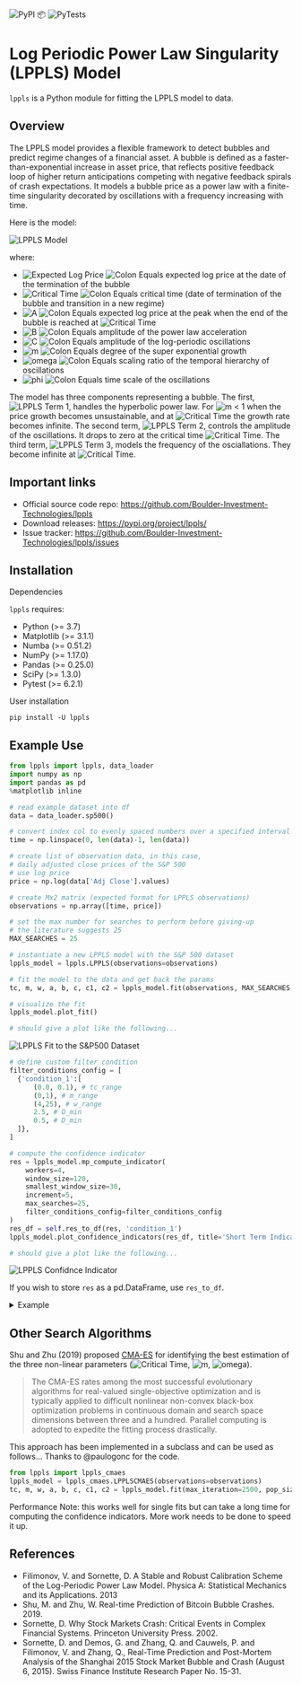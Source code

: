 ![PyPI 📦   ](https://github.com/Boulder-Investment-Technologies/lppls/workflows/PyPI%20%F0%9F%93%A6%20%20%20/badge.svg?branch=master)
![PyTests](https://github.com/Boulder-Investment-Technologies/lppls/workflows/PyTests/badge.svg?branch=master)

# Log Periodic Power Law Singularity (LPPLS) Model 
`lppls` is a Python module for fitting the LPPLS model to data.


## Overview
The LPPLS model provides a flexible framework to detect bubbles and predict regime changes of a financial asset. A bubble is defined as a faster-than-exponential increase in asset price, that reflects positive feedback loop of higher return anticipations competing with negative feedback spirals of crash expectations. It models a bubble price as a power law with a finite-time singularity decorated by oscillations with a frequency increasing with time. 

Here is the model:

![LPPLS Model](https://github.com/Boulder-Investment-Technologies/lppls/raw/master/img/latex/LPPLS_Model.svg)

  where:

  - ![Expected Log Price](https://github.com/Boulder-Investment-Technologies/lppls/raw/master/img/latex/Expected_Log_Price.svg) ![Colon Equals](https://github.com/Boulder-Investment-Technologies/lppls/raw/master/img/latex/coloneq.svg) expected log price at the date of the termination of the bubble
  - ![Critical Time](https://github.com/Boulder-Investment-Technologies/lppls/raw/master/img/latex/Critical_Time.svg) ![Colon Equals](https://github.com/Boulder-Investment-Technologies/lppls/raw/master/img/latex/coloneq.svg) critical time (date of termination of the bubble and transition in a new regime) 
  - ![A](https://github.com/Boulder-Investment-Technologies/lppls/raw/master/img/latex/A.svg) ![Colon Equals](https://github.com/Boulder-Investment-Technologies/lppls/raw/master/img/latex/coloneq.svg) expected log price at the peak when the end of the bubble is reached at ![Critical Time](https://github.com/Boulder-Investment-Technologies/lppls/raw/master/img/latex/Critical_Time.svg)
  - ![B](https://github.com/Boulder-Investment-Technologies/lppls/raw/master/img/latex/B.svg) ![Colon Equals](https://github.com/Boulder-Investment-Technologies/lppls/raw/master/img/latex/coloneq.svg) amplitude of the power law acceleration
  - ![C](https://github.com/Boulder-Investment-Technologies/lppls/raw/master/img/latex/C.svg) ![Colon Equals](https://github.com/Boulder-Investment-Technologies/lppls/raw/master/img/latex/coloneq.svg) amplitude of the log-periodic oscillations
  - ![m](https://github.com/Boulder-Investment-Technologies/lppls/raw/master/img/latex/m.svg) ![Colon Equals](https://github.com/Boulder-Investment-Technologies/lppls/raw/master/img/latex/coloneq.svg) degree of the super exponential growth
  - ![omega](https://github.com/Boulder-Investment-Technologies/lppls/raw/master/img/latex/omega.svg) ![Colon Equals](https://github.com/Boulder-Investment-Technologies/lppls/raw/master/img/latex/coloneq.svg) scaling ratio of the temporal hierarchy of oscillations
  - ![phi](https://github.com/Boulder-Investment-Technologies/lppls/raw/master/img/latex/phi.svg) ![Colon Equals](https://github.com/Boulder-Investment-Technologies/lppls/raw/master/img/latex/coloneq.svg) time scale of the oscillations
    
The model has three components representing a bubble. The first, ![LPPLS Term 1](https://github.com/Boulder-Investment-Technologies/lppls/raw/master/img/latex/LPPLS_Term_1.svg), handles the hyperbolic power law. For ![m](https://github.com/Boulder-Investment-Technologies/lppls/raw/master/img/latex/m.svg) < 1 when the price growth becomes unsustainable, and at ![Critical Time](https://github.com/Boulder-Investment-Technologies/lppls/raw/master/img/latex/Critical_Time.svg) the growth rate becomes infinite. The second term, ![LPPLS Term 2](https://github.com/Boulder-Investment-Technologies/lppls/raw/master/img/latex/LPPLS_Term_2.svg), controls the amplitude of the oscillations. It drops to zero at the critical time ![Critical Time](https://github.com/Boulder-Investment-Technologies/lppls/raw/master/img/latex/Critical_Time.svg). The third term, ![LPPLS Term 3](https://github.com/Boulder-Investment-Technologies/lppls/raw/master/img/latex/LPPLS_Term_3.svg), models the frequency of the osciallations. They become infinite at ![Critical Time](https://github.com/Boulder-Investment-Technologies/lppls/raw/master/img/latex/Critical_Time.svg).

## Important links
 - Official source code repo: https://github.com/Boulder-Investment-Technologies/lppls
 - Download releases: https://pypi.org/project/lppls/
 - Issue tracker: https://github.com/Boulder-Investment-Technologies/lppls/issues

## Installation
Dependencies

`lppls` requires:
 - Python (>= 3.7)
 - Matplotlib (>= 3.1.1)
 - Numba (>= 0.51.2)
 - NumPy (>= 1.17.0)
 - Pandas (>= 0.25.0)
 - SciPy (>= 1.3.0)
 - Pytest (>= 6.2.1)

User installation
```
pip install -U lppls
```

## Example Use
```python
from lppls import lppls, data_loader
import numpy as np
import pandas as pd
%matplotlib inline

# read example dataset into df 
data = data_loader.sp500()

# convert index col to evenly spaced numbers over a specified interval
time = np.linspace(0, len(data)-1, len(data))

# create list of observation data, in this case, 
# daily adjusted close prices of the S&P 500
# use log price
price = np.log(data['Adj Close'].values)

# create Mx2 matrix (expected format for LPPLS observations)
observations = np.array([time, price])

# set the max number for searches to perform before giving-up
# the literature suggests 25
MAX_SEARCHES = 25

# instantiate a new LPPLS model with the S&P 500 dataset
lppls_model = lppls.LPPLS(observations=observations)

# fit the model to the data and get back the params
tc, m, w, a, b, c, c1, c2 = lppls_model.fit(observations, MAX_SEARCHES, minimizer='Nelder-Mead')

# visualize the fit
lppls_model.plot_fit()

# should give a plot like the following...
```

![LPPLS Fit to the S&P500 Dataset](https://github.com/Boulder-Investment-Technologies/lppls/raw/master/img/sp500_lppls_fit.png)

```python
# define custom filter condition
filter_conditions_config = [
  {'condition_1':[
      (0.0, 0.1), # tc_range
      (0,1), # m_range
      (4,25), # w_range
      2.5, # O_min
      0.5, # D_min
  ]},
]

# compute the confidence indicator
res = lppls_model.mp_compute_indicator(
    workers=4, 
    window_size=120, 
    smallest_window_size=30, 
    increment=5, 
    max_searches=25,
    filter_conditions_config=filter_conditions_config
)
res_df = self.res_to_df(res, 'condition_1')
lppls_model.plot_confidence_indicators(res_df, title='Short Term Indicator 120-30')

# should give a plot like the following...
```
![LPPLS Confidnce Indicator](https://github.com/Boulder-Investment-Technologies/lppls/raw/master/img/sp500_confidence_indicator.png)

If you wish to store `res` as a pd.DataFrame, use `res_to_df`.
<details>
  <summary>Example</summary>

  ```python
  res_df = lppls_model.res_to_df(res, condition_name='condition_1')
  res_df.tail()
  # gives the following...
  ```
  <img src="https://github.com/Boulder-Investment-Technologies/lppls/raw/master/img/res_to_df.png"  width="500"/>
  
</details>

## Other Search Algorithms
Shu and Zhu (2019) proposed [CMA-ES](https://en.wikipedia.org/wiki/CMA-ES) for identifying the best estimation of the three non-linear parameters (![Critical Time](https://github.com/Boulder-Investment-Technologies/lppls/raw/master/img/latex/Critical_Time.svg), ![m](https://github.com/Boulder-Investment-Technologies/lppls/raw/master/img/latex/m.svg), ![omega](https://github.com/Boulder-Investment-Technologies/lppls/raw/master/img/latex/omega.svg)).
> The CMA-ES rates among the most successful evolutionary
algorithms for real-valued single-objective optimization and is typically applied to difficult
nonlinear non-convex black-box optimization problems in continuous domain and search space
dimensions between three and a hundred. Parallel computing is adopted to expedite the fitting
process drastically.

This approach has been implemented in a subclass and can be used as follows...
Thanks to @paulogonc for the code.
```python
from lppls import lppls_cmaes
lppls_model = lppls_cmaes.LPPLSCMAES(observations=observations)
tc, m, w, a, b, c, c1, c2 = lppls_model.fit(max_iteration=2500, pop_size=4)
```
Performance Note: this works well for single fits but can take a long time for computing the confidence indicators. More work needs to be done to speed it up. 
## References
 - Filimonov, V. and Sornette, D. A Stable and Robust Calibration Scheme of the Log-Periodic Power Law Model. Physica A: Statistical Mechanics and its Applications. 2013
 - Shu, M. and Zhu, W. Real-time Prediction of Bitcoin Bubble Crashes. 2019.
 - Sornette, D. Why Stock Markets Crash: Critical Events in Complex Financial Systems. Princeton University Press. 2002.
 - Sornette, D. and Demos, G. and Zhang, Q. and Cauwels, P. and Filimonov, V. and Zhang, Q., Real-Time Prediction and Post-Mortem Analysis of the Shanghai 2015 Stock Market Bubble and Crash (August 6, 2015). Swiss Finance Institute Research Paper No. 15-31.

